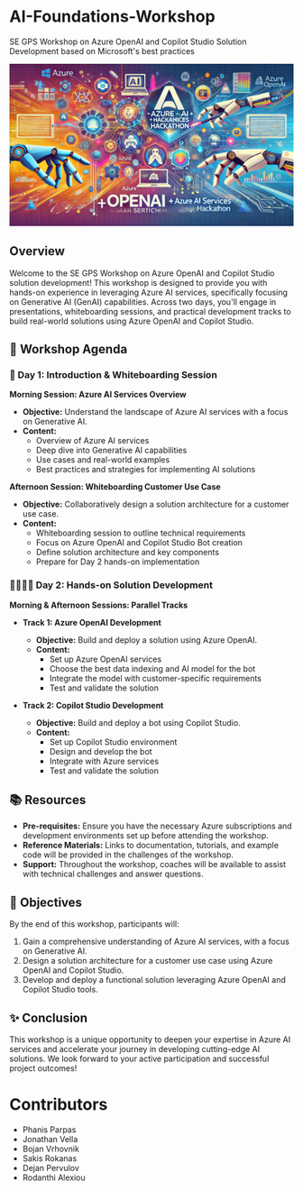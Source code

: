 # AI-Foundations-Workshop
SE GPS Workshop on Azure OpenAI and Copilot Studio Solution Development based on Microsoft's best practices

![Azure OpenAI + AI Services Hackathon](images/banner.webp)


## Overview

Welcome to the SE GPS Workshop on Azure OpenAI and Copilot Studio solution development! This workshop is designed to provide you with hands-on experience in leveraging Azure AI services, specifically focusing on Generative AI (GenAI) capabilities. Across two days, you'll engage in presentations, whiteboarding sessions, and practical development tracks to build real-world solutions using Azure OpenAI and Copilot Studio.

## 📅 Workshop Agenda

### 📝 Day 1: Introduction & Whiteboarding Session

**Morning Session: Azure AI Services Overview**

- **Objective:** Understand the landscape of Azure AI services with a focus on Generative AI.
- **Content:**
  - Overview of Azure AI services
  - Deep dive into Generative AI capabilities
  - Use cases and real-world examples
  - Best practices and strategies for implementing AI solutions

**Afternoon Session: Whiteboarding Customer Use Case**

- **Objective:** Collaboratively design a solution architecture for a customer use case.
- **Content:**
  - Whiteboarding session to outline technical requirements
  - Focus on Azure OpenAI and Copilot Studio Bot creation
  - Define solution architecture and key components
  - Prepare for Day 2 hands-on implementation

### 👨‍💻👩‍💻 Day 2: Hands-on Solution Development

**Morning & Afternoon Sessions: Parallel Tracks**

- **Track 1: Azure OpenAI Development**
  - **Objective:** Build and deploy a solution using Azure OpenAI.
  - **Content:**
    - Set up Azure OpenAI services
    - Choose the best data indexing and AI model for the bot
    - Integrate the model with customer-specific requirements
    - Test and validate the solution

- **Track 2: Copilot Studio Development**
  - **Objective:** Build and deploy a bot using Copilot Studio.
  - **Content:**
    - Set up Copilot Studio environment
    - Design and develop the bot
    - Integrate with Azure services
    - Test and validate the solution

## 📚 Resources

- **Pre-requisites:** Ensure you have the necessary Azure subscriptions and development environments set up before attending the workshop.
- **Reference Materials:** Links to documentation, tutorials, and example code will be provided in the challenges of the workshop.
- **Support:** Throughout the workshop, coaches will be available to assist with technical challenges and answer questions.

## 🎯 Objectives

By the end of this workshop, participants will:

1. Gain a comprehensive understanding of Azure AI services, with a focus on Generative AI.
2. Design a solution architecture for a customer use case using Azure OpenAI and Copilot Studio.
3. Develop and deploy a functional solution leveraging Azure OpenAI and Copilot Studio tools.

## ✨ Conclusion

This workshop is a unique opportunity to deepen your expertise in Azure AI services and accelerate your journey in developing cutting-edge AI solutions. We look forward to your active participation and successful project outcomes!


# Contributors
- Phanis Parpas
- Jonathan Vella
- Bojan Vrhovnik
- Sakis Rokanas
- Dejan Pervulov
- Rodanthi Alexiou 